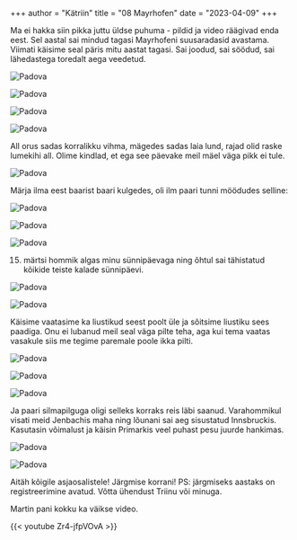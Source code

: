 +++
author = "Kätriin"
title = "08 Mayrhofen"
date = "2023-04-09"
+++

Ma ei hakka siin pikka juttu üldse puhuma - pildid ja video räägivad enda eest. Sel aastal sai mindud tagasi Mayrhofeni suusaradasid avastama. Viimati käisime seal päris mitu aastat tagasi. Sai joodud, sai söödud, sai lähedastega toredalt aega veedetud. 

![Padova](/images/08-1.JPG)

![Padova](/images/08-2.jpg)

![Padova](/images/08-3.JPG)

![Padova](/images/08-4.jpg)

All orus sadas korralikku vihma, mägedes sadas laia lund, rajad olid raske lumekihi all. Olime kindlad, et ega see päevake meil mäel väga pikk ei tule. 

![Padova](/images/08-5.JPG)

Märja ilma eest baarist baari kulgedes, oli ilm paari tunni möödudes selline: 

![Padova](/images/08-6.jpg)

![Padova](/images/08-7.jpg)

![Padova](/images/08-8.jpg)

15. märtsi hommik algas minu sünnipäevaga ning õhtul sai tähistatud kõikide teiste kalade sünnipäevi. 

![Padova](/images/08-9.jpg)

![Padova](/images/08-10.JPG)

Käisime vaatasime ka liustikud seest poolt üle ja sõitsime liustiku sees paadiga. Onu ei lubanud meil seal väga pilte teha, aga kui tema vaatas vasakule siis me tegime paremale poole ikka pilti. 

![Padova](/images/08-11.jpg)

![Padova](/images/08-12.jpg)

![Padova](/images/08-13.JPG)

Ja paari silmapilguga oligi selleks korraks reis läbi saanud. Varahommikul visati meid Jenbachis maha ning lõunani sai aeg sisustatud Innsbruckis. Kasutasin võimalust ja käisin Primarkis veel puhast pesu juurde hankimas. 

![Padova](/images/08-14.JPG)

![Padova](/images/08-15.jpg)

Aitäh kõigile asjaosalistele! Järgmise korrani! PS: järgmiseks aastaks on registreerimine avatud. Võtta ühendust Triinu või minuga. 

Martin pani kokku ka väikse video. 

{{< youtube Zr4-jfpVOvA >}}

